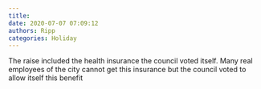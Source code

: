 ```yaml
---
title: 
date: 2020-07-07 07:09:12
authors: Ripp
categories: Holiday
---
```


 The raise included the health insurance the council voted itself.  Many real employees of the city cannot get this insurance but the council voted to allow itself this benefit
